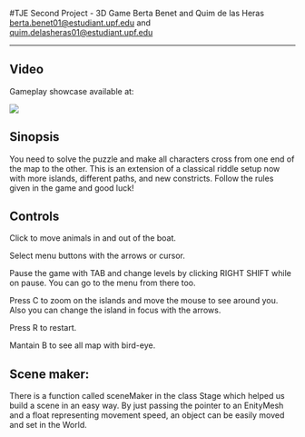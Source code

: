 #TJE Second Project - 3D Game
Berta Benet and Quim de las Heras
berta.benet01@estudiant.upf.edu and quim.delasheras01@estudiant.upf.edu
__________________

## Video
Gameplay showcase available at:

[![](https://img.youtube.com/vi/p2JNHPlqRx4/hqdefault.jpg)](
https://www.youtube.com/watch?v=p2JNHPlqRx4 )

## Sinopsis
You need to solve the puzzle and make all characters cross from one end of the map to the other. 
This is an extension of a classical riddle setup now with more islands, different paths, and new constricts.
Follow the rules given in the game and good luck!

## Controls
Click to move animals in and out of the boat. 

Select menu buttons with the arrows or cursor.

Pause the game with TAB and change levels by clicking RIGHT SHIFT while on pause. You can go to the menu from there too.

Press C to zoom on the islands and move the mouse to see around you. Also you can change the island in focus with the arrows.

Press R to restart.

Mantain B to see all map with bird-eye.

## Scene maker:
There is a function called sceneMaker in the class Stage which helped us build a scene in an easy way. 
By just passing the pointer to an EnityMesh and a float representing movement speed, an object can be easily moved and set in the World.

